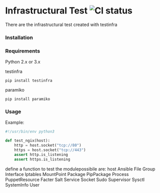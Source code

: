 # Infrastructural Test ![CI status](https://img.shields.io/badge/build-passing-brightgreen.svg)

There are the infrastructural test created with testinfra

### Installation


### Requirements
Python 2.x or 3.x

testinfra

`pip install testinfra`

paramiko

`pip install paramiko`

### Usage
Example:
```python
#!/usr/bin/env python3

def test_ngix(host):
    http = host.socket("tcp://80")
    https = host.socket("tcp://443")
    assert http.is_listening
    assert https.is_listening
```
define a function to test the modulepossibile are:
host
Ansible
File
Group
Interface
Iptables
MountPoint
Package
PipPackage
Process
PuppetResource
Facter
Salt
Service
Socket
Sudo
Supervisor
Sysctl
SystemInfo
User
